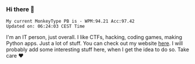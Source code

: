 ### Hi there 👋
<!-- PB START -->
```
My current MonkeyType PB is - WPM:94.21 Acc:97.42
Updated on: 06:24:03 CEST Time
```
<!-- PB END -->
I'm an IT person, just overall. I like CTFs, hacking, coding games, making Python apps. Just a lot of stuff.
You can check out my website [here](https://skill3472.github.io/).
I will probably add some interesting stuff here, when I get the idea to do so. Take care ❤️
